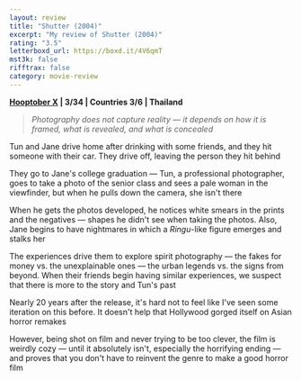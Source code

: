 ```yaml
---
layout: review
title: "Shutter (2004)"
excerpt: "My review of Shutter (2004)"
rating: "3.5"
letterboxd_url: https://boxd.it/4V6qmT
mst3k: false
rifftrax: false
category: movie-review
---
```


<b><a href="https://boxd.it/pmi12" title="Hooptober X" target="_blank" rel="noopener">Hooptober X</a> | 3/34 | Countries 3/6 | Thailand</b>

<blockquote><i>Photography does not capture reality — it depends on how it is framed, what is revealed, and what is concealed</i></blockquote>Tun and Jane drive home after drinking with some friends, and they hit someone with their car. They drive off, leaving the person they hit behind

They go to Jane's college graduation — Tun, a professional photographer, goes to take a photo of the senior class and sees a pale woman in the viewfinder, but when he pulls down the camera, she isn't there

When he gets the photos developed, he notices white smears in the prints and the negatives — shapes he didn't see when taking the photos. Also, Jane begins to have nightmares in which a <i>Ringu</i>-like figure emerges and stalks her

The experiences drive them to explore spirit photography — the fakes for money vs. the unexplainable ones — the urban legends vs. the signs from beyond. When their friends begin having similar experiences, we suspect that there is more to the story and Tun's past

Nearly 20 years after the release, it's hard not to feel like I've seen some iteration on this before. It doesn't help that Hollywood gorged itself on Asian horror remakes

However, being shot on film and never trying to be too clever, the film is weirdly cozy — until it absolutely isn't, especially the horrifying ending — and proves that you don't have to reinvent the genre to make a good horror film
